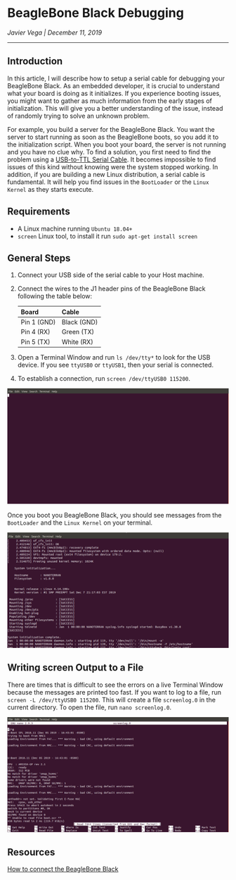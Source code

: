 # BeagleBone Black Debugging

_Javier Vega | December 11, 2019_

---

## Introduction
In this article, I will describe how to setup a serial cable for debugging your BeagleBone Black.
As an embedded developer, it is crucial to understand what your board is doing as it initializes.
If you experience booting issues, you might want to gather as much information from the early stages of initialization.
This will give you a better understanding of the issue, instead of randomly trying to solve an unknown problem.

For example, you build a server for the BeagleBone Black.
You want the server to start running as soon as the BeagleBone boots, so you add it to the initialization script.
When you boot your board, the server is not running and you have no clue why.
To find a solution, you first need to find the problem using a [USB-to-TTL Serial Cable](https://elinux.org/Beagleboard:BeagleBone_Black_Serial).
It becomes impossible to find issues of this kind without knowing were the system stopped working.
In addition, if you are building a new Linux distribution, a serial cable is fundamental.
It will help you find issues in the `BootLoader` or the `Linux Kernel` as they starts execute.

## Requirements
* A Linux machine running `Ubuntu 18.04+`
* `screen` Linux tool, to install it run `sudo apt-get install screen`

## General Steps
1. Connect your USB side of the serial cable to your Host machine.
2. Connect the wires to the J1 header pins of the BeagleBone Black following the table below:

	|    Board    |    Cable    |
	| ----------- | ----------- | 
	| Pin 1 (GND) | Black (GND) |
	| Pin 4 (RX)  |	Green (TX)  |
	| Pin 5 (TX)  |	White (RX)  |

3. Open a Terminal Window and run `ls /dev/tty*` to look for the USB device.
If you see `ttyUSB0` or `ttyUSB1`, then your serial is connected.

4. To establish a connection, run `screen /dev/ttyUSB0 115200`.

![Screen](attachments/screen.png)

Once you boot you BeagleBone Black, you should see messages from the `BootLoader` and the `Linux Kernel` on your terminal.

![Screen Running](attachments/ScreenRunning.png)


## Writing screen Output to a File
There are times that is difficult to see the errors on a live Terminal Window because the messages are printed too fast.
If you want to log to a file, run `screen -L /dev/ttyUSB0 115200`.
This will create a file `screenlog.0` in the current directory.
To open the file, run `nano screenlog.0`.

![Nano](attachments/Nano.png)

## Resources
[How to connect the BeagleBone Black](https://www.dummies.com/computers/beaglebone/how-to-connect-the-beaglebone-black-via-serial-over-usb/)